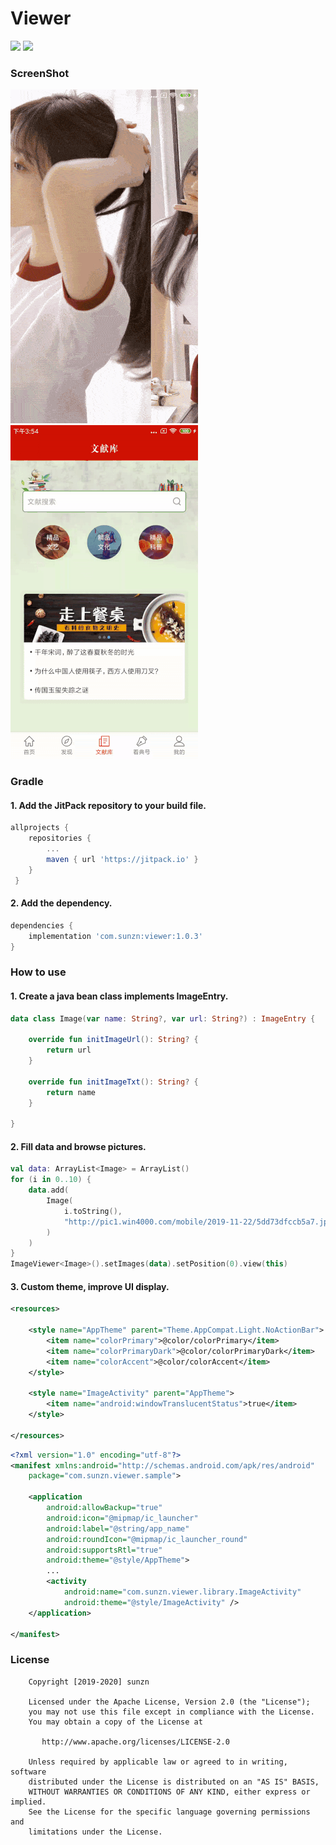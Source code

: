 # Viewer

[![](https://jitpack.io/v/com.sunzn/viewer.svg)](https://jitpack.io/#com.sunzn/viewer)
[![](https://img.shields.io/badge/License-Apache%202.0-orange.svg)](http://www.apache.org/licenses/LICENSE-2.0.html)

### ScreenShot
![Sample](./screen/001.gif)
![Sample](./screen/002.gif)

### Gradle

#### 1. Add the JitPack repository to your build file.

```groovy
allprojects {
    repositories {
        ...
        maven { url 'https://jitpack.io' }
    }
 }
```

#### 2. Add the dependency.

```groovy
dependencies {
    implementation 'com.sunzn:viewer:1.0.3'
}
```

### How to use

#### 1. Create a java bean class implements ImageEntry.

```kotlin
data class Image(var name: String?, var url: String?) : ImageEntry {

    override fun initImageUrl(): String? {
        return url
    }

    override fun initImageTxt(): String? {
        return name
    }

}
```

#### 2. Fill data and browse pictures.

```kotlin
val data: ArrayList<Image> = ArrayList()
for (i in 0..10) {
    data.add(
        Image(
            i.toString(),
            "http://pic1.win4000.com/mobile/2019-11-22/5dd73dfccb5a7.jpg"
        )
    )
}
ImageViewer<Image>().setImages(data).setPosition(0).view(this)
```

#### 3. Custom theme, improve UI display.

```xml
<resources>

    <style name="AppTheme" parent="Theme.AppCompat.Light.NoActionBar">
        <item name="colorPrimary">@color/colorPrimary</item>
        <item name="colorPrimaryDark">@color/colorPrimaryDark</item>
        <item name="colorAccent">@color/colorAccent</item>
    </style>

    <style name="ImageActivity" parent="AppTheme">
        <item name="android:windowTranslucentStatus">true</item>
    </style>

</resources>
```

```xml
<?xml version="1.0" encoding="utf-8"?>
<manifest xmlns:android="http://schemas.android.com/apk/res/android"
    package="com.sunzn.viewer.sample">

    <application
        android:allowBackup="true"
        android:icon="@mipmap/ic_launcher"
        android:label="@string/app_name"
        android:roundIcon="@mipmap/ic_launcher_round"
        android:supportsRtl="true"
        android:theme="@style/AppTheme">
        ...
        <activity
            android:name="com.sunzn.viewer.library.ImageActivity"
            android:theme="@style/ImageActivity" />
    </application>

</manifest>
```

### License
```
    Copyright [2019-2020] sunzn

    Licensed under the Apache License, Version 2.0 (the "License");
    you may not use this file except in compliance with the License.
    You may obtain a copy of the License at

       http://www.apache.org/licenses/LICENSE-2.0

    Unless required by applicable law or agreed to in writing, software
    distributed under the License is distributed on an "AS IS" BASIS,
    WITHOUT WARRANTIES OR CONDITIONS OF ANY KIND, either express or implied.
    See the License for the specific language governing permissions and
    limitations under the License.
```